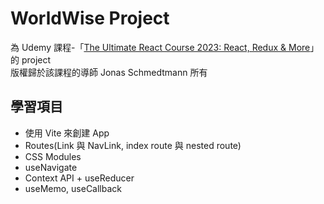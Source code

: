 # WorldWise Project

為 Udemy 課程-「[The Ultimate React Course 2023: React, Redux & More](https://www.udemy.com/course/the-ultimate-react-course/)」的 project  
版權歸於該課程的導師 Jonas Schmedtmann 所有

## 學習項目

- 使用 Vite 來創建 App
- Routes(Link 與 NavLink, index route 與 nested route)
- CSS Modules
- useNavigate
- Context API + useReducer
- useMemo, useCallback
